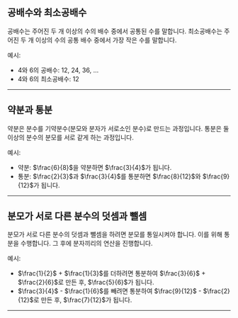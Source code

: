 ## 공배수와 최소공배수

공배수는 주어진 두 개 이상의 수의 배수 중에서 공통된 수를 말합니다. 최소공배수는 주어진 두 개 이상의 수의 공통 배수 중에서 가장 작은 수를 말합니다.

예시:

- 4와 6의 공배수: 12, 24, 36, ...
- 4와 6의 최소공배수: 12

***

## 약분과 통분

약분은 분수를 기약분수(분모와 분자가 서로소인 분수)로 만드는 과정입니다. 통분은 둘 이상의 분수의 분모를 서로 같게 하는 과정입니다.

예시:

- 약분: $\frac{6}{8}$을 약분하면 $\frac{3}{4}$가 됩니다.
- 통분: $\frac{2}{3}$과 $\frac{3}{4}$를 통분하면 $\frac{8}{12}$와 $\frac{9}{12}$가 됩니다.

***

## 분모가 서로 다른 분수의 덧셈과 뺄셈

분모가 서로 다른 분수의 덧셈과 뺄셈을 하려면 분모를 통일시켜야 합니다. 이를 위해 통분을 수행합니다. 그 후에 분자끼리의 연산을 진행합니다.

예시:

- $\frac{1}{2}$ + $\frac{1}{3}$를 더하려면 통분하여 $\frac{3}{6}$ + $\frac{2}{6}$로 만든 후, $\frac{5}{6}$가 됩니다.
- $\frac{3}{4}$ - $\frac{1}{6}$를 빼려면 통분하여 $\frac{9}{12}$ - $\frac{2}{12}$로 만든 후, $\frac{7}{12}$가 됩니다.

***
